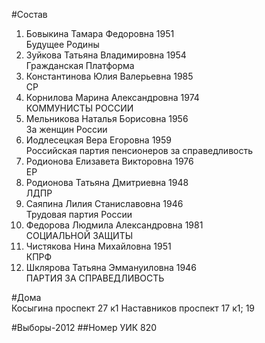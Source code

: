 #Состав
1. Бовыкина Тамара Федоровна 1951   
    Будущее Родины
2. Зуйкова Татьяна Владимировна 1954   
    Гражданская Платформа
3. Константинова Юлия Валерьевна 1985   
    СР
4. Корнилова Марина Александровна 1974   
    КОММУНИСТЫ РОССИИ
5. Мельникова Наталья Борисовна 1956   
    За женщин России
6. Иодлесецкая Вера Егоровна 1959   
    Российская партия пенсионеров за справедливость
7. Родионова Елизавета Викторовна 1976   
    ЕР
8. Родионова Татьяна Дмитриевна 1948   
    ЛДПР
9. Саяпина Лилия Станиславовна 1946   
    Трудовая партия России
10. Федорова Людмила Александровна 1981   
    СОЦИАЛЬНОЙ ЗАЩИТЫ
11. Чистякова Нина Михайловна 1951   
    КПРФ
12. Шклярова Татьяна Эммануиловна 1946   
    ПАРТИЯ ЗА СПРАВЕДЛИВОСТЬ

#Дома  
Косыгина проспект 27 к1 Наставников проспект 17 к1; 19

#Выборы-2012
##Номер УИК
820
